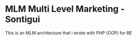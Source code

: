 
# MLM Multi Level Marketing - Sontigui

This is an MLM architecture that i wrote with PHP (OOP) for BE
